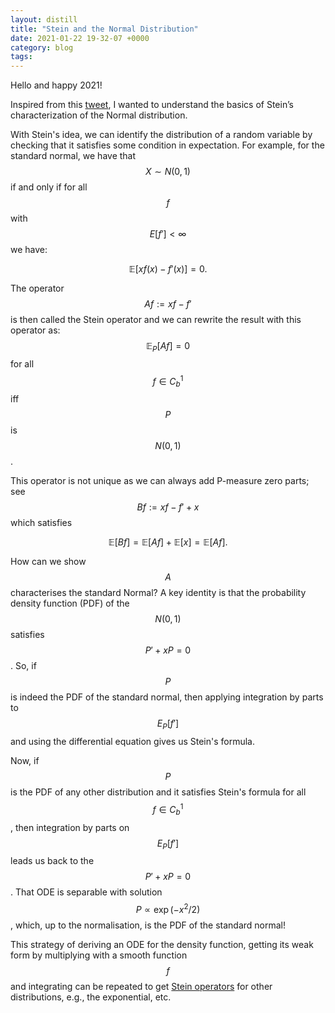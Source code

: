 ```yaml
---
layout: distill
title: "Stein and the Normal Distribution"
date: 2021-01-22 19-32-07 +0000
category: blog
tags: 
---
```



Hello and happy 2021!

Inspired from this
[tweet](https://twitter.com/docmilanfar/status/1312936010393640961?s=20), I
wanted to understand the basics of Stein’s characterization of the Normal
distribution.

With Stein's idea, we can identify the distribution of a random variable by
checking that it satisfies some condition in expectation. For example, for the
standard normal, we have that $$X\sim N(0,1)$$ if and only if for all $$f$$ with
$$E[f']<\infty$$ we have:

$$\mathbb{E}[xf(x)-f'(x)]=0.$$

The operator $$Af:=xf-f'$$ is then called the Stein operator and we can rewrite
the result with this operator as: $$\mathbb{E}_{P}[Af]=0$$ for all $$f\in C^1_b$$ iff
$$P$$ is $$N(0,1)$$.

This operator is not unique as we can always add P-measure zero parts; see
$$Bf:=xf-f'+x$$ which satisfies

$$\mathbb{E}[Bf]=\mathbb{E}[Af]+\mathbb{E}[x]=\mathbb{E}[Af].$$

How can we show $$A$$ characterises the standard Normal? A key identity is that
the probability density function (PDF) of the $$N(0,1)$$ satisfies $$P'+xP=0$$. So,
if $$P$$ is indeed the PDF of the standard normal, then applying integration by
parts to $$E_{P}[f']$$ and using the differential equation gives us Stein's
formula.

Now, if $$P$$ is the PDF of any other distribution and it satisfies Stein's
formula for all $$f\in C^1_b$$, then integration by parts on $$E_{P}[f']$$ leads us
back to the $$P'+xP=0$$. That ODE is separable with solution $$P\propto
\exp(-x^2/2)$$, which, up to the normalisation, is the PDF of the standard
normal!

This strategy of deriving an ODE for the density function, getting its weak form
by multiplying with a smooth function $$f$$ and integrating can be repeated to get
[Stein
operators](https://en.wikipedia.org/wiki/Stein%27s_method#The_Stein_operator)
for other distributions, e.g., the exponential, etc.

